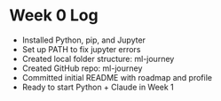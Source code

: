 # Week 0 Log

- Installed Python, pip, and Jupyter
- Set up PATH to fix jupyter errors
- Created local folder structure: ml-journey
- Created GitHub repo: ml-journey
- Committed initial README with roadmap and profile
- Ready to start Python + Claude in Week 1